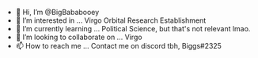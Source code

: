 - 👋 Hi, I’m @BigBababooey
- 👀 I’m interested in ... Virgo Orbital Research Establishment
- 🌱 I’m currently learning ... Political Science, but that's not relevant lmao.
- 💞️ I’m looking to collaborate on ... Virgo
- 📫 How to reach me ... Contact me on discord tbh, Biggs#2325
